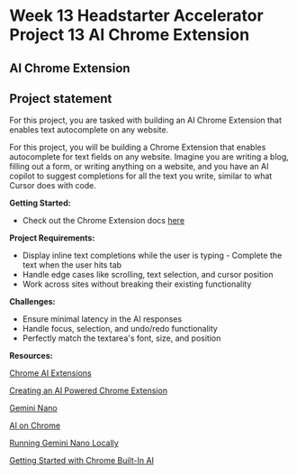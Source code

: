 # Week 13 Headstarter Accelerator Project 13 AI Chrome Extension
## AI Chrome Extension
## Project statement
For this project, you are tasked with building an AI Chrome Extension that enables text autocomplete on any website.

For this project, you will be building a Chrome Extension that enables autocomplete for text fields on any website. Imagine you are writing a blog, filling out a form, or writing anything on a website, and you have an AI copilot to suggest completions for all the text you write, similar to what Cursor does with code.

**Getting Started:**

- Check out the Chrome Extension docs [here]( https://developer.chrome.com/docs/extensions/get-started)

**Project Requirements:**

- ​Display inline text completions while the user is typing
​- Complete the text when the user hits tab
- Handle edge cases like scrolling, text selection, and cursor position
- ​Work across sites without breaking their existing functionality

**Challenges:**

- Ensure minimal latency in the AI responses
- Handle focus, selection, and undo/redo functionality
- Perfectly match the textarea's font, size, and position


**Resources:**

[Chrome AI Extensions](
https://developer.chrome.com/docs/extensions/ai)

[Creating an AI Powered Chrome Extension](
https://medium.com/@intuitionlabs/creating-a-powerful-ai-powered-chrome-extension-a-step-by-step-guide-b0a200955469)

[Gemini Nano](
https://deepmind.google/technologies/gemini/nano/)

[AI on Chrome](
https://developer.chrome.com/docs/ai)

[Running Gemini Nano Locally](
https://huggingface.co/blog/Xenova/run-gemini-nano-in-your-browser)

[Getting Started with Chrome Built-In AI](
https://medium.com/google-cloud/get-started-with-chrome-built-in-ai-access-gemini-nano-model-locally-11bacf235514)





